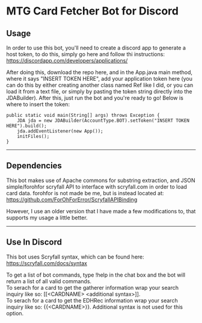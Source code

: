 # MTG Card Fetcher Bot for Discord

## Usage
In order to use this bot, you'll need to create a discord app to generate a host token, to do this, simply go here and follow thi instructions:  
https://discordapp.com/developers/applications/  

After doing this, download the repo here, and in the App.java main method, where it says "INSERT TOKEN HERE", add your application token here (you can do this by either creating another class named Ref like I did, or you can load it from a text file, or simply by pasting the token string directly into the JDABuilder). After this, just run the bot and you're ready to go! Below is where to insert the token:

    public static void main(String[] args) throws Exception {
        JDA jda = new JDABuilder(AccountType.BOT).setToken("INSERT TOKEN HERE").build();
        jda.addEventListener(new App());
        initFiles();
    }

---

## Dependencies

This bot makes use of Apache commons for substring extraction, and JSON simple/forohfor scryfall API to interface with scryfall.com in order to load card data. forohfor is not made be me, but is instead located at:  
https://github.com/ForOhForError/ScryfallAPIBinding

However, I use an older version that I have made a few modifications to, that supports my usage a little better.

---

## Use In Discord

This bot uses Scryfall syntax, which can be found here: https://scryfall.com/docs/syntax

To get a list of bot commands, type !help in the chat box and the bot will return a list of all valid commands.  
To serach for a card to get the gatherer information wrap your search inquiry like so: [[\<CARDNAME\> \<additional syntax\>]].  
To serach for a card to get the EDHRec information wrap your search inquiry like so: {{\<CARDNAME\>}}. Additional syntax is not used for this option.  
